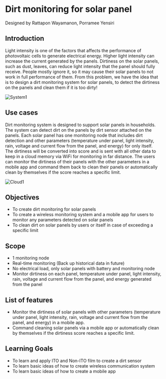 # Dirt monitoring for solar panel
Designed by Rattapon Wayamanon, Porramee Yensiri

## Introduction
Light intensity is one of the factors that affects the performance of photovoltaic cells to generate electrical energy. Higher light intensity can increase the current generated by the panels. Dirtiness on the solar panels, such as dust, leaves, can reduce light intensity that the panel should fully receive. People mostly ignore it, so it may cause their solar panels to not work in full performance of them. From this problem, we have the idea that is to design a dirt monitoring system for solar panels, to detect the dirtiness on the panels and clean them if it is too dirty!

![System1](https://github.com/user-attachments/assets/8dd71eba-095b-4573-9a85-908b81ce0c87)

## Use cases
Dirt monitoring system is designed to support solar panels in households. The system can detect dirt on the panels by dirt sensor attached on the panels. Each solar panel has one monitoring node that includes dirt detection and other parameters (temperature under panel, light intensity, rain, voltage and current flow from the panel, and energy) for only itself.  The dirtiness will be converted into score and is sent with all other data to keep in a cloud memory via WiFi for monitoring in far distance. The users can monitor the dirtiness of their panels with the other parameters in a mobile app and command them back to clean their panels or automatically clean by themselves if the score reaches a specific limit.

![Cloud1](https://github.com/user-attachments/assets/e38bd84c-d3c6-471f-8ea6-c2d185f57cca)

## Objectives
+	To create dirt monitoring for solar panels
+	To create a wireless monitoring system and a mobile app for users to monitor any parameters detected on solar panels
+	To clean dirt on solar panels by users or itself in case of exceeding a specific limit

## Scope
+	1 monitoring node
+	Real-time monitoring (Back up historical data in future)
+	No electrical load, only solar panels with battery and monitoring node
+	Monitor dirtiness on each panel, temperature under panel, light intensity, rain, voltage and current flow from the panel, and energy generated from the panel

## List of features
+	Monitor the dirtiness of solar panels with other parameters (temperature under panel, light intensity, rain, voltage and current flow from the panel, and energy) in a mobile app.
+	Command cleaning solar panels via a mobile app or automatically clean by themselves if the dirtiness score reaches a specific limit.

## Learning Goals
+	To learn and apply ITO and Non-ITO film to create a dirt sensor
+	To learn basic ideas of how to create wireless communication system
+	To learn basic ideas of how to create a mobile app

